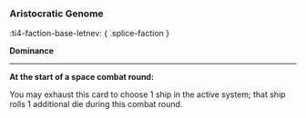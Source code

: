 ### **Aristocratic Genome**
:ti4-faction-base-letnev:
{ .splice-faction }

**Dominance**

---

**At the start of a space combat round:**

You may exhaust this card to choose 1 ship in the active system; that ship rolls 1 additional die during this combat round.
